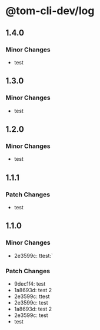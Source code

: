 # @tom-cli-dev/log

## 1.4.0

### Minor Changes

- test

## 1.3.0

### Minor Changes

- test

## 1.2.0

### Minor Changes

- test

## 1.1.1

### Patch Changes

- test

## 1.1.0

### Minor Changes

- 2e3599c: ttest:`

### Patch Changes

- 9dec1f4: test
- 1a8693d: test 2
- 2e3599c: ttest
- 2e3599c: test
- 1a8693d: test 2
- 2e3599c: test
- test
